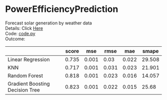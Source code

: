 # PowerEfficiencyPrediction

Forecast solar generation by weather data  
Details: Click [Here](https://tim-hansheng-huang.github.io/PowerEfficiencyPrediction/PowerEfficiency_Prediction.html)  
Code:  [code.py](https://github.com/Tim-HanSheng-Huang/PowerEfficiencyPrediction/blob/main/PowerEfficiency_Prediction.py)  
Outcome:   

|                                 | score | mse   | rmse  | mae   | smape  |
|---------------------------------|-------|-------|-------|-------|--------|
| Linear Regression               | 0.735 | 0.001 | 0.03  | 0.022 | 29.508 |
| KNN                             | 0.717 | 0.001 | 0.031 | 0.023 | 21.901 |
| Random Forest                   | 0.818 | 0.001 | 0.023 | 0.016 | 14.057 |
| Gradient Boosting Decision Tree | 0.823 | 0.001 | 0.022 | 0.015 | 25.68  |
